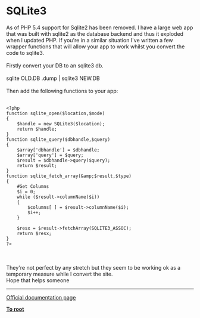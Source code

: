# SQLite3



As of PHP 5.4 support for Sqlite2 has been removed. I have a large web app that was built with sqlite2 as the database backend and thus it exploded when I updated PHP. If you&apos;re in a similar situation I&apos;ve written a few wrapper functions that will allow your app to work whilst you convert the code to sqlite3. <br><br>Firstly convert your DB to an sqlite3 db. <br><br>sqlite OLD.DB .dump | sqlite3 NEW.DB<br><br>Then add the following functions to your app:<br><br>

```
<?php
function sqlite_open($location,$mode)
{
    $handle = new SQLite3($location);
    return $handle;
}
function sqlite_query($dbhandle,$query)
{
    $array['dbhandle'] = $dbhandle;
    $array['query'] = $query;
    $result = $dbhandle->query($query);
    return $result;
}
function sqlite_fetch_array(&amp;$result,$type)
{
    #Get Columns
    $i = 0;
    while ($result->columnName($i))
    {
        $columns[ ] = $result->columnName($i);
        $i++;
    }
    
    $resx = $result->fetchArray(SQLITE3_ASSOC);
    return $resx;
}
?>
```
<br><br>They&apos;re not perfect by any stretch but they seem to be working ok as a temporary measure while I convert the site. <br>Hope that helps someone  

---

[Official documentation page](https://www.php.net/manual/en/book.sqlite3.php)

**[To root](/README.md)**